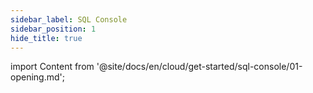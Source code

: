```yaml
---
sidebar_label: SQL Console
sidebar_position: 1
hide_title: true
---
```


import Content from '@site/docs/en/cloud/get-started/sql-console/01-opening.md';

<Content />

